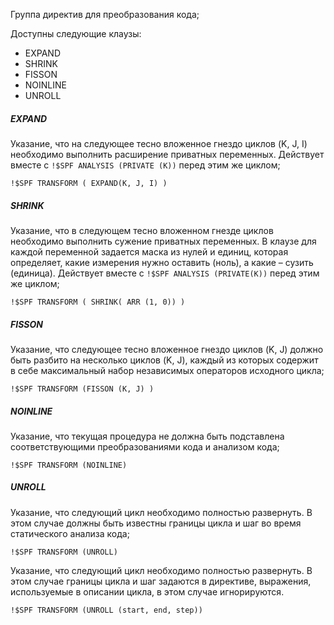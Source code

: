 Группа директив для преобразования кода;

Доступны следующие клаузы: 
- EXPAND
- SHRINK
- FISSON
- NOINLINE
- UNROLL

##### EXPAND
Указание, что на следующее тесно вложенное гнездо циклов (K, J, I) необходимо выполнить расширение приватных переменных. Действует вместе с ``!$SPF ANALYSIS (PRIVATE (K))`` перед этим же циклом; 
```
!$SPF TRANSFORM ( EXPAND(K, J, I) ) 
```
##### SHRINK
Указание, что в следующем тесно вложенном гнезде циклов необходимо выполнить сужение приватных переменных. В клаузе для каждой переменной задается маска из нулей и единиц, которая определяет, какие измерения нужно оставить (ноль), а какие – сузить (единица). Действует вместе с ``!$SPF ANALYSIS (PRIVATE(K))`` перед этим же циклом;  
```
!$SPF TRANSFORM ( SHRINK( ARR (1, 0)) ) 
```

##### FISSON
Указание, что следующее тесно вложенное гнездо циклов (K, J) должно быть разбито на несколько циклов (K, J), каждый из которых содержит в себе максимальный набор независимых операторов исходного цикла; 
```
!$SPF TRANSFORM (FISSON (K, J) ) 
```
##### NOINLINE
Указание, что текущая процедура не должна быть подставлена соответствующими преобразованиями кода и анализом кода;  
```
!$SPF TRANSFORM (NOINLINE) 
```
##### UNROLL
 Указание, что следующий цикл необходимо полностью развернуть. В этом случае должны быть известны границы цикла и шаг во время статического анализа кода; 
```
!$SPF TRANSFORM (UNROLL)
```
 Указание, что следующий цикл необходимо полностью развернуть. В этом случае границы цикла и шаг задаются в директиве, выражения, используемые в описании цикла, в этом случае игнорируются.
 ```
 !$SPF TRANSFORM (UNROLL (start, end, step))
```
